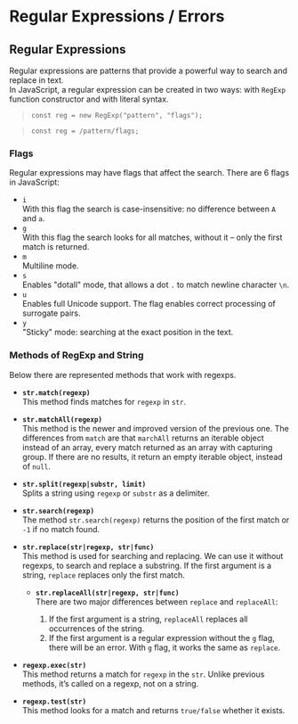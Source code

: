 # Regular Expressions / Errors

## Regular Expressions

Regular expressions are patterns that provide a powerful way to search and replace in text.  
In JavaScript, a regular expression can be created in two ways: with `RegExp` function constructor and with literal syntax.

> `const reg = new RegExp("pattern", "flags");`

> `const reg = /pattern/flags;`

### Flags

Regular expressions may have flags that affect the search. There are 6 flags in JavaScript:

-   `i`  
    With this flag the search is case-insensitive: no difference between `A` and `a`.
-   `g`  
    With this flag the search looks for all matches, without it – only the first match is returned.
-   `m`  
    Multiline mode.
-   `s`  
    Enables "dotall" mode, that allows a dot `.` to match newline character `\n`.
-   `u`  
    Enables full Unicode support. The flag enables correct processing of surrogate pairs.
-   `y`  
    "Sticky" mode: searching at the exact position in the text.

### Methods of RegExp and String

Below there are represented methods that work with regexps.

-   **`str.match(regexp)`**  
    This method finds matches for `regexp` in `str`.

-   **`str.matchAll(regexp)`**  
    This method is the newer and improved version of the previous one. The differences from `match` are that `marchAll` returns an iterable object instead of an array, every match returned as an array with capturing group. If there are no results, it return an empty iterable object, instead of `null`.

-   **`str.split(regexp|substr, limit)`**  
    Splits a string using `regexp` or `substr` as a delimiter.

-   **`str.search(regexp)`**  
    The method `str.search(regexp)` returns the position of the first match or `-1` if no match found.

-   **`str.replace(str|regexp, str|func)`**  
    This method is used for searching and replacing. We can use it without regexps, to search and replace a substring. If the first argument is a string, `replace` replaces only the first match.

    -   **`str.replaceAll(str|regexp, str|func)`**  
        There are two major differences between `replace` and `replaceAll`:

        1. If the first argument is a string, `replaceAll` replaces all occurrences of the string.
        2. If the first argument is a regular expression without the `g` flag, there will be an error. With `g` flag, it works the same as `replace`.

-   **`regexp.exec(str)`**  
    This method returns a match for `regexp` in the `str`. Unlike previous methods, it’s called on a regexp, not on a string.

-   **`regexp.test(str)`**  
    This method looks for a match and returns `true/false` whether it exists.
